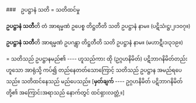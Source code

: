 ###　ဥပဋ္ဌာနံ သတိ = သတိထင်မှု

**ဥပဋ္ဌာနံ သတီ**တိ တံ အာရမ္မဏံ ဥပေစ္စ တိဋ္ဌတီတိ သတိ ဥပဋ္ဌာနံ နာမ။ (ပဋိသံ၊ဋ္ဌ၊၂၊၁၀၇။)

**ဥပဋ္ဌာနံ သတီ**တိ အာရမ္မဏံ ဥပဂန္တွာ တိဋ္ဌတီတိ သတိ ဥပဋ္ဌာနံ နာမ။ (မဟာဋီ၊၁၊၃၁၉။)

= သတိသည် ဥပဋ္ဌာနမည်၏ ---- ဟူသည်ကား ထို (ဥဂ္ဂဟနိမိတ်) ပဋိဘာဂနိမိတ်တည်းဟူသော အာရုံသို့ ကပ်၍ တည်နေတတ်သောကြောင့် သတိသည် ဥပဋ္ဌာန အမည်ရပေသည်။ 
သတိထင်နေသည် မည်ပေသည်။
[**မှတ်ချက်** ---- ဥဂ္ဂဟနိမိတ် ပဋိဘာဂနိမိတ်တို့၏ အကြောင်းအရာသည် နောက်တွင် ထင်ရှားလတ္တံ့။]
